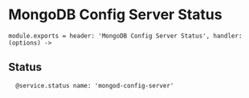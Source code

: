 
# MongoDB Config Server Status

    module.exports = header: 'MongoDB Config Server Status', handler: (options) ->

## Status

      @service.status name: 'mongod-config-server'
